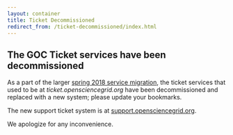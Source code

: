 ```yaml
---
layout: container
title: Ticket Decommissioned
redirect_from: /ticket-decommissioned/index.html
---
```


The GOC Ticket services have been decommissioned
---------------------------------------------------

As a part of the larger [spring 2018 service migration](https://opensciencegrid.org/technology/policy/service-migrations-spring-2018/),
the ticket services that used to be at _ticket.opensciencegrid.org_ have
been decommissioned and replaced with a new system; please update your bookmarks.

The new support ticket system is at [support.opensciencegrid.org](https://support.opensciencegrid.org).

We apologize for any inconvenience.
